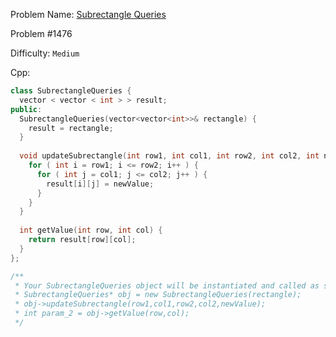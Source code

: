 Problem Name: [Subrectangle Queries](https://leetcode.com/problems/subrectangle-queries/)

Problem #1476

Difficulty: `Medium`

Cpp:

```cpp
class SubrectangleQueries {
  vector < vector < int > > result;
public:
  SubrectangleQueries(vector<vector<int>>& rectangle) {
    result = rectangle;
  }
    
  void updateSubrectangle(int row1, int col1, int row2, int col2, int newValue) {
    for ( int i = row1; i <= row2; i++ ) {
      for ( int j = col1; j <= col2; j++ ) {
        result[i][j] = newValue;
      }
    }
  }
    
  int getValue(int row, int col) {
    return result[row][col];
  }
};

/**
 * Your SubrectangleQueries object will be instantiated and called as such:
 * SubrectangleQueries* obj = new SubrectangleQueries(rectangle);
 * obj->updateSubrectangle(row1,col1,row2,col2,newValue);
 * int param_2 = obj->getValue(row,col);
 */
```
